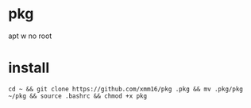 # pkg
apt w no root
# install
`cd ~ && git clone https://github.com/xmm16/pkg .pkg && mv .pkg/pkg ~/pkg && source .bashrc && chmod +x pkg`
